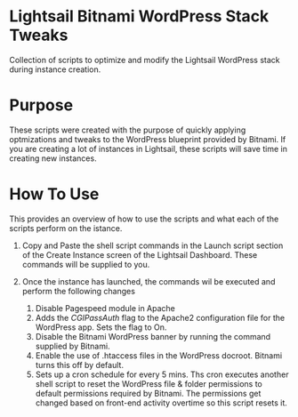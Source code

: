 # Lightsail Bitnami WordPress Stack Tweaks
Collection of scripts to optimize and modify the Lightsail WordPress stack during instance creation. 

# Purpose
These scripts were created with the purpose of quickly applying optmizations and tweaks to the WordPress blueprint provided by Bitnami. If you are creating a lot of instances in Lightsail, these scripts will save time in creating new instances.

# How To Use


This provides an overview of how to use the scripts and what each of the scripts perform on the istance.


1. Copy and Paste the shell script commands in the Launch script section of the Create Instance screen of the Lightsail Dashboard. These commands will be supplied to you.

2. Once the instance has launched, the commands wil be executed and perform the following changes
   
   1. Disable Pagespeed module in Apache
   2. Adds the *CGIPassAuth* flag to the Apache2 configuration file for the WordPress app. Sets the flag to On.
   3. Disable the Bitnami WordPress banner by running the command supplied by Bitnami.
   4. Enable the use of .htaccess files in the WordPress docroot. Bitnami turns this off by default.
   5. Sets up a cron schedule for every 5 mins. Ths cron executes another shell script to reset the WordPress file & folder permissions to default permissions required by Bitnami. The permissions get changed based on front-end activity overtime so this script resets it.
